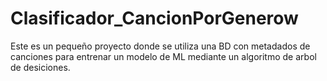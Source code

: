 # Clasificador_CancionPorGenerow

Este es un pequeño proyecto donde se utiliza una BD con metadados de canciones para entrenar un modelo de ML mediante un algoritmo de arbol de desiciones.
